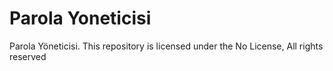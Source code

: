 # Parola Yoneticisi
 Parola Yöneticisi. This repository is licensed under the No License, All rights reserved
